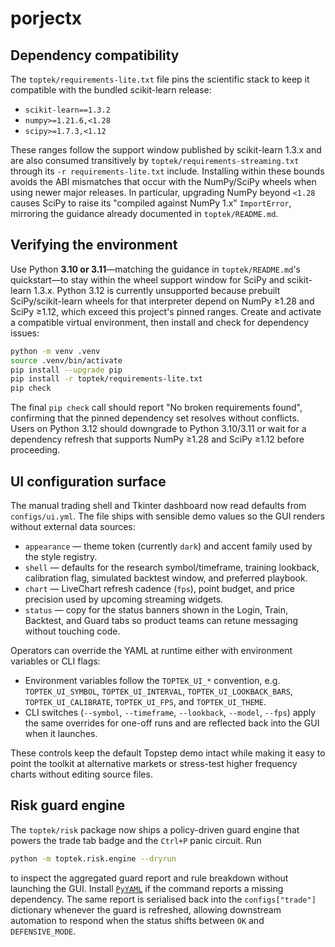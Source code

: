 # porjectx

## Dependency compatibility

The `toptek/requirements-lite.txt` file pins the scientific stack to keep it
compatible with the bundled scikit-learn release:

- `scikit-learn==1.3.2`
- `numpy>=1.21.6,<1.28`
- `scipy>=1.7.3,<1.12`

These ranges follow the support window published by scikit-learn 1.3.x and are
also consumed transitively by `toptek/requirements-streaming.txt` through its
`-r requirements-lite.txt` include. Installing within these bounds avoids the
ABI mismatches that occur with the NumPy/SciPy wheels when using newer major
releases. In particular, upgrading NumPy beyond `<1.28` causes SciPy to raise
its "compiled against NumPy 1.x" `ImportError`, mirroring the guidance already
documented in `toptek/README.md`.

## Verifying the environment

Use Python **3.10 or 3.11**—matching the guidance in `toptek/README.md`'s
quickstart—to stay within the wheel support window for SciPy and
scikit-learn 1.3.x. Python 3.12 is currently unsupported because prebuilt
SciPy/scikit-learn wheels for that interpreter depend on NumPy ≥1.28 and
SciPy ≥1.12, which exceed this project's pinned ranges. Create and activate a
compatible virtual environment, then install and check for dependency issues:

```bash
python -m venv .venv
source .venv/bin/activate
pip install --upgrade pip
pip install -r toptek/requirements-lite.txt
pip check
```

The final `pip check` call should report "No broken requirements found",
confirming that the pinned dependency set resolves without conflicts. Users on
Python 3.12 should downgrade to Python 3.10/3.11 or wait for a dependency
refresh that supports NumPy ≥1.28 and SciPy ≥1.12 before proceeding.

## UI configuration surface

The manual trading shell and Tkinter dashboard now read defaults from
`configs/ui.yml`. The file ships with sensible demo values so the GUI renders
without external data sources:

- `appearance` &mdash; theme token (currently `dark`) and accent family used by the
  style registry.
- `shell` &mdash; defaults for the research symbol/timeframe, training lookback,
  calibration flag, simulated backtest window, and preferred playbook.
- `chart` &mdash; LiveChart refresh cadence (`fps`), point budget, and price
  precision used by upcoming streaming widgets.
- `status` &mdash; copy for the status banners shown in the Login, Train, Backtest,
  and Guard tabs so product teams can retune messaging without touching code.

Operators can override the YAML at runtime either with environment variables or
CLI flags:

- Environment variables follow the `TOPTEK_UI_*` convention, e.g.
  `TOPTEK_UI_SYMBOL`, `TOPTEK_UI_INTERVAL`, `TOPTEK_UI_LOOKBACK_BARS`,
  `TOPTEK_UI_CALIBRATE`, `TOPTEK_UI_FPS`, and `TOPTEK_UI_THEME`.
- CLI switches (`--symbol`, `--timeframe`, `--lookback`, `--model`, `--fps`)
  apply the same overrides for one-off runs and are reflected back into the GUI
  when it launches.

These controls keep the default Topstep demo intact while making it easy to
point the toolkit at alternative markets or stress-test higher frequency charts
without editing source files.

## Risk guard engine

The `toptek/risk` package now ships a policy-driven guard engine that powers
the trade tab badge and the `Ctrl+P` panic circuit. Run

```bash
python -m toptek.risk.engine --dryrun
```

to inspect the aggregated guard report and rule breakdown without launching the
GUI. Install [`PyYAML`](https://pyyaml.org/) if the command reports a missing
dependency. The same report is serialised back into the `configs["trade"]`
dictionary whenever the guard is refreshed, allowing downstream automation to
respond when the status shifts between `OK` and `DEFENSIVE_MODE`.
